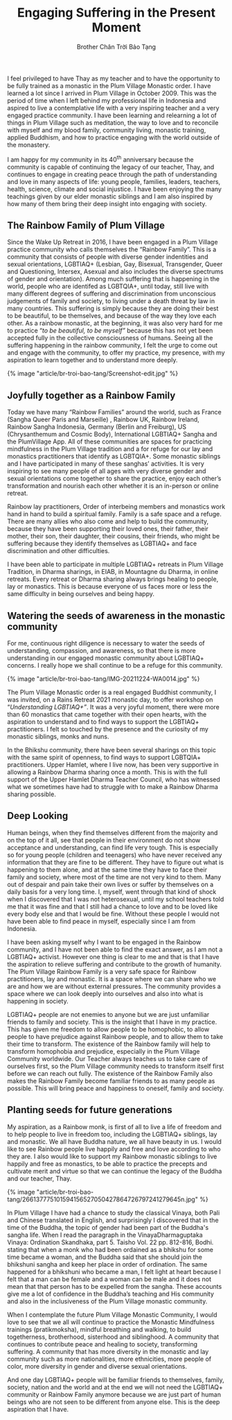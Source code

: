 ﻿---
title: Engaging Suffering in the Present Moment
author: Brother Chân Trời Bảo Tạng
---

I feel privileged to have Thay as my teacher and to have the opportunity to be fully trained as a monastic in the Plum Village Monastic order. I have learned a lot since I arrived in Plum Village in October 2009. This was the period of time when I left behind my professional life in Indonesia and aspired to live a contemplative life with a very inspiring teacher and a very engaged practice community. I have been learning and relearning a lot of things in Plum Village such as meditation, the way to love and to reconcile with myself and my blood family, community living, monastic training, applied Buddhism, and how to practice engaging with the world outside of the monastery.

I am happy for my community in its 40<sup>th</sup> anniversary because the community is capable of continuing the legacy of our teacher, Thay, and  continues to engage in creating peace through the path of understanding and love in many aspects of life: young people, families, leaders, teachers, health, science, climate and social injustice. I have been enjoying the many teachings given by our elder monastic siblings and I am also inspired by how many of them bring their deep insight into engaging with society.

## The Rainbow Family of Plum Village

Since the Wake Up Retreat in 2016, I have been engaged in a Plum Village practice community who calls themselves the “Rainbow Family”. This is a community that consists of people with diverse gender indentities and sexual orientations, LGBTIAQ+ (Lesbian, Gay, Bisexual, Transgender, Queer and Questioning, Intersex, Asexual and also includes the diverse spectrums of gender and orientation). Among much suffering that is happening in the world, people who are identifed as LGBTQIA+, until today, still live with many different degrees of suffering and discrimination from unconscious judgements of family and society, to living under a death threat by law in many countries. This suffering is simply because they are doing their best to be beautiful, to be themselves, and because of the way they love each other. As a rainbow monastic, at the beginning, it was also very hard for me to practice “*to be beautiful, to be myself”* because this has not yet been accepted fully in the collective consciousness of humans. Seeing all the suffering happening in the rainbow community, I felt the urge to come out and engage with the community, to offer my practice, my presence, with my aspiration to learn together and to understand more deeply. 

{% image "article/br-troi-bao-tang/Screenshot-edit.jpg" %}

## Joyfully together as a Rainbow Family

Today we have many “Rainbow Families” around the world, such as France (Sangha Queer Paris and Marseille) , Rainbow UK, Rainbow Ireland, Rainbow Sangha Indonesia, Germany (Berlin and Freiburg), US (Chrysanthemum and Cosmic Body), International LGBTIAQ+ Sangha and the PlumVillage App. All of these communities are spaces for practicing mindfulness in the Plum Village tradition and a for refuge for our lay and monastics practitioners that identify as LGBTQIA+. Some monastic siblings and I have participated in many of these sanghas’ activities. It is very inspiring to see many people of all ages with very diverse gender and sexual orientations come together to share the practice, enjoy each other’s transformation and nourish each other whether it is an in-person or online retreat.

Rainbow lay practitioners, Order of interbeing members and monastics work hand in hand to build a spiritual family. Family is a safe space and a refuge. There are many allies who also come and help to build the community, because they have been supporting their loved ones, their father, their mother, their son, their daughter, their cousins, their friends, who might be suffering because they identify themselves as LGBTIAQ+ and face discrimination and other difficulties.

I have been able to participate in multiple LGBTIAQ+ retreats in Plum Village Tradition, in Dharma sharings, in EIAB, in Mountagne du Dharma, in online retreats. Every retreat or Dharma sharing always brings healing to people, lay or monastics. This is because everyone of us faces more or less the same difficulty in being ourselves and being happy. 

## Watering the seeds of awareness in the monastic community

For me, continuous right diligence is necessary to water the seeds of understanding, compassion, and awareness, so that there is more understanding in our engaged monastic community about LGBTIAQ+ concerns. I really hope we shall continue to be a refuge for this community.

{% image "article/br-troi-bao-tang/IMG-20211224-WA0014.jpg" %}

The Plum Village Monastic order is a real engaged Buddhist community, I was invited, on a Rains Retreat 2021 monastic day, to offer workshop on “*Understanding LGBTIAQ+”*. It was a very joyful moment, there were more than 60 monastics that came together with their open hearts, with the aspiration to understand and to find ways to support the LGBTIAQ+ practitioners. I felt so touched by the presence and the curiosity of my monastic siblings, monks and nuns.

In the Bhikshu community, there have been several sharings on this topic with the same spirit of openness, to find ways to support LGBTQIA+ practitioners. Upper Hamlet, where I live now, has been very supportive in allowing a Rainbow Dharma sharing once a month. This is with the full support of the Upper Hamlet Dharma Teacher Council, who has witnessed what we sometimes have had to struggle with to make a Rainbow Dharma sharing possible. 

## Deep Looking

Human beings, when they find themselves different from the majority and on the top of it all, see that people in their environment do not show acceptance and understanding, can find life very tough. This is especially so for young people (children and teenagers) who have never received any information that they are fine to be different. They have to figure out what is happening to them alone, and at the same time they have to face their family and society, where most of the time are not very kind to them. Many out of despair and pain take their own lives or suffer by themselves on a daily basis for a very long time. I, myself, went through that kind of shock when I discovered that I was not heterosexual, until my school teachers told me that it was fine and that I still had a chance to love and to be loved like every body else and that I would be fine. Without these people I would not have been able to find peace in myself, especially since I am from Indonesia.

I have been asking myself why I want to be engaged in the Rainbow community, and I have not been able to find the exact answer, as I am not a LGBTIAQ+ activist. However one thing is clear to me and that is that I have the aspiration to relieve suffering and contribute to the growth of humanity. The Plum Village Rainbow Family is a very safe space for Rainbow practitioners, lay and monastic. It is a space where we can share who we are and how we are without external pressures. The community provides a space where we can look deeply into ourselves and also into what is happening in society. 

LGBTIAQ+ people are not enemies to anyone but we are just unfamiliar friends to family and society. This is the insight that I have in my practice. This has given me freedom to allow people to be homophobic, to allow people to have prejudice against Rainbow people, and to allow them to take their time to transform. The existence of the Rainbow family will help to transform homophobia and prejudice, especially in the Plum Village Community worldwide. Our Teacher always teaches us to take care of ourselves first, so the Plum Village community needs to transform itself first before we can reach out fully. The existence of the Rainbow Family also makes the Rainbow Family become familiar friends to as many people as possible. This will bring peace and happiness to oneself, family and society.

## Planting seeds for future generations

My aspiration, as a Rainbow monk, is first of all to live a life of freedom and to help people to live in freedom too, including the LGBTIAQ+ siblings, lay and monastic. We all have Buddha nature, we all have beauty in us. I would like to see Rainbow people live happily and free and love according to who they are. I also would like to support my Rainbow monastic siblings to live happily and free as monastics, to be able to practice the precepts and cultivate merit and virtue so that we can continue the legacy of the Buddha and our teacher, Thay.

{% image "article/br-troi-bao-tang/266137775101594156527050427864726797241279645n.jpg" %}

In Plum Village I have had a chance to study the classical Vinaya, both Pali and Chinese translated in English, and surprisingly I discovered that in the time of the Buddha, the topic of gender had been part of the Buddha's sangha life. When I read the paragraph in the Vinaya<span class="note">Dharmaguptaka Vinaya: Ordination Skandhaka, part 5. Taisho Vol. 22 pp. 812-816, Bodhi.</span> stating that when a monk who had been ordained as a bhikshu for some time became a woman, and the Buddha said that she should join the bhikshuni sangha and keep her place in order of ordination. The same happened for a bhikshuni who became a man, I felt light at heart because I felt that a man can be female and a woman can be male and it does not mean that that person has to be expelled from the sangha. These accounts give me a lot of confidence in the Buddha’s teaching and His community and also in the inclusiveness of the Plum Village monastic community.

When I contemplate the future Plum Village Monastic Community, I would love to see that we all will continue to practice the Monastic Mindfulness trainings (pratikmoksha), mindful breathing and walking, to build togetherness, brotherhood, sisterhood and siblinghood. A community that continues to contribute peace and healing to society, transforming suffering. A community that has more diversity in the monastic and lay community such as more nationalities, more ethnicities, more people of color, more diversity in gender and diverse sexual orientations.

And one day LGBTIAQ+ people will be familiar friends to themselves, family, society, nation and the world and at the end we will not need the LGBTIAQ+ community or Rainbow Family anymore because we are just part of human beings who are not seen to be different from anyone else. This is the deep aspiration that I have.

<!-- \*Dharmaguptaka Vinaya 
Ordination Skandhaka, part5 
Taisho(CBETA edition) Vol.22 pp. 812-816 Translated by the Bodhi Translation Committee 
Published by the Bodhi Foundation for Culture and Education 
©2015 Bodhi Foundation for Culture and Education
Website: 
[http://dharmaguptakavinaya.wordpress.com](http://dharmaguptakavinaya.wordpress.com/) -->
